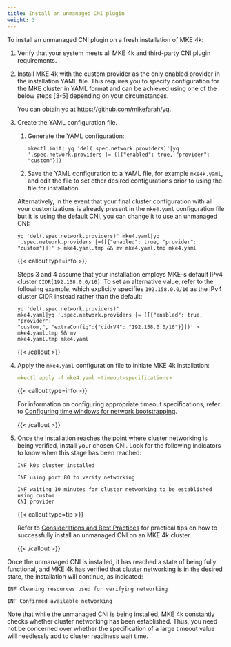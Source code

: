 ```yaml
---
title: Install an unmanaged CNI plugin
weight: 3
---
```


To install an unmanaged CNI plugin on a fresh installation of MKE 4k:

1. Verify that your system meets all MKE 4k and third-party CNI plugin
   requirements.

2. Install MKE 4k with the custom provider as the only enabled provider in
   the installation YAML file. This requires you to specify configuration for the MKE
   cluster in YAML format and can be achieved using one of the below steps
   [3-5] depending on your circumstances.

   You can obtain yq at https://github.com/mikefarah/yq.

3. Create the YAML configuration file.

   1. Generate the YAML configuration:

      ```
      mkectl init| yq 'del(.spec.network.providers)'|yq
      '.spec.network.providers |= ([{"enabled": true, "provider": "custom"}])'
      ```

   2. Save the YAML configuration to a YAML file, for example `mke4k.yaml`,
      and edit the file to set other desired configurations prior to using the
      file for installation.

   Alternatively, in the event that your final cluster configuration with all
   your customizations is already present in the `mke4.yaml` configuration file
   but it is using the default CNI, you can change it to use an unmanaged CNI:

   ```
   yq 'del(.spec.network.providers)' mke4.yaml|yq '.spec.network.providers |=([{"enabled": true, "provider": "custom"}])' > mke4.yaml.tmp && mv mke4.yaml.tmp mke4.yaml
   ```

   {{< callout type=info >}}

   Steps 3 and 4 assume that your installation employs MKE-s default
   IPv4 cluster `CIDR[192.168.0.0/16]`. To set an alternative value, refer to
   the following example, which explicitly specifies `192.158.0.0/16` as the
   IPv4 cluster CIDR instead rather than the default:

   ```
   yq 'del(.spec.network.providers)'
   mke4.yaml|yq '.spec.network.providers |= ([{"enabled": true, "provider":
   "custom,", "extraConfig":{"cidrV4": "192.158.0.0/16"}}])' > mke4.yaml.tmp && mv
   mke4.yaml.tmp mke4.yaml
   ```

   {{< /callout >}}

4. Apply the `mke4.yaml` configuration file to initiate MKE 4k installation:

   ```yaml
   mkectl apply -f mke4.yaml <timeout-specifications>
   ```

   {{< callout type=info >}}

   For information on configuring appropriate timeout specifications, refer to
   [Configuring time windows for network
   bootstrapping](../configure-time-windows-bootstrapping).

   {{< /callout >}}

5. Once the installation reaches the point where cluster networking is being
   verified, install your chosen CNI. Look for the following indicators to
   know when this stage has been reached:

   ```
   INF k0s cluster installed
   ```

   ```
   INF using port 80 to verify networking
   ```

   ```
   INF waiting 10 minutes for cluster networking to be established using custom
   CNI provider
   ```

   {{< callout type=tip >}}

   Refer to [Considerations and Best
   Practices](../considerations-best-practices) for practical tips on how to
   successfully install an unmanaged CNI on an MKE 4k cluster.

   {{< /callout >}}

Once the unmanaged CNI is installed, it has reached a state of being fully
functional, and MKE 4k has verified that cluster networking is in the desired
state, the installation will continue, as indicated:

```
INF Cleaning resources used for verifying networking
```
```
INF Confirmed available networking
```

Note that while the unmanaged CNI is being installed, MKE 4k constantly checks
whether cluster networking has been established. Thus, you need not be
concerned over whether the specification of a large timeout value will
needlessly add to cluster readiness wait time.
